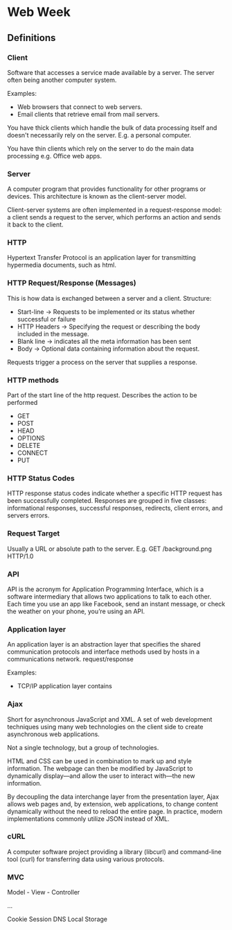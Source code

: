 # Web Week

## Definitions

### Client

Software that accesses a service made available by a server. The server often being another computer system.

Examples:
 - Web browsers that connect to web servers.
 - Email clients that retrieve email from mail servers.

 You have thick clients which handle the bulk of data processing itself and doesn't necessarily rely on the server. E.g. a personal computer.

 You have thin clients which rely on the server to do the main data processing e.g. Office web apps.

### Server

A computer program that provides functionality for other programs or devices. This architecture is known as the client-server model.

Client-server systems are often implemented in a request-response model: a client sends a request to the server, which performs an action and sends it back to the client.

### HTTP

Hypertext Transfer Protocol is an application layer for transmitting hypermedia documents, such as html.

### HTTP Request/Response (Messages)

This is how data is exchanged between a server and a client.
Structure:
 - Start-line -> Requests to be implemented or its status whether successful or failure
 - HTTP Headers -> Specifying the request or describing the body included in the message.
 - Blank line -> indicates all the meta information has been sent
 - Body -> Optional data containing information about the request.

Requests trigger a process on the server that supplies a response.

### HTTP methods

Part of the start line of the http request.
Describes the action to be performed
 - GET
 - POST
 - HEAD
 - OPTIONS
 - DELETE
 - CONNECT
 - PUT

### HTTP Status Codes

HTTP response status codes indicate whether a specific HTTP request has been successfully completed. Responses are grouped in five classes: informational responses, successful responses, redirects, client errors, and servers errors.

### Request Target

Usually a URL or absolute path to the server. E.g. GET /background.png HTTP/1.0

### API

API is the acronym for Application Programming Interface, which is a software intermediary that allows two applications to talk to each other. Each time you use an app like Facebook, send an instant message, or check the weather on your phone, you’re using an API.

### Application layer

An application layer is an abstraction layer that specifies the shared communication protocols and interface methods used by hosts in a communications network.
request/response

Examples:
 - TCP/IP application layer contains

### Ajax

Short for asynchronous JavaScript and XML.
A set of web development techniques using many web technologies on the client side to create asynchronous web applications.

Not a single technology, but a group of technologies.

HTML and CSS can be used in combination to mark up and style information. The webpage can then be modified by JavaScript to dynamically display—and allow the user to interact with—the new information.

By decoupling the data interchange layer from the presentation layer, Ajax allows web pages and, by extension, web applications, to change content dynamically without the need to reload the entire page. In practice, modern implementations commonly utilize JSON instead of XML.

### cURL

A computer software project providing a library (libcurl) and command-line tool (curl) for transferring data using various protocols.

### MVC

Model - View - Controller

...

Cookie
Session
DNS
Local Storage
